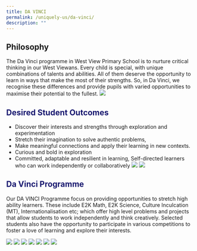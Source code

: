 ```yaml
---
title: DA VINCI
permalink: /uniquely-us/da-vinci/
description: ""
---
```

Philosophy
------------

The Da Vinci programme in West View Primary School is to nurture critical thinking in our West Viewans. Every child is special, with unique combinations of talents and abilities. All of them deserve the opportunity to learn in ways that make the most of their strengths. So, in Da Vinci, we recognise these differences and provide pupils with varied opportunities to maximise their potential to the fullest.
![](/images/DA%20VINCI/image4-min.png)

<h2 style="color:midnightblue">Desired Student Outcomes</h2>

* Discover their interests and strengths through exploration and experimentation
* Stretch their imagination to solve authentic problems,
* Make meaningful connections and apply their learning in new contexts.
* Curious and bold in exploration
* Committed, adaptable and resilient in learning,
Self-directed learners who can work independently or collaboratively
![](/images/DA%20VINCI/image1-min.png)
![](/images/DA%20VINCI/image7-min.png)

<h2 style="color:midnightblue">Da Vinci Programme</h2>
Our DA VINCI Programme focus on providing opportunities to stretch high ability learners. These include E2K Math, E2K Science, Culture Inculcation (MT), Internationalisation etc; which offer high level problems and projects that allow students to work independently and think creatively. Selected students also have the opportunity to participate in various competitions to foster a love of learning and explore their interests.

![](/images/DA%20VINCI/image2-min.png)
![](/images/DA%20VINCI/image3-min.png)
![](/images/DA%20VINCI/image8-min.png)
![](/images/DA%20VINCI/image6-min.png)
![](/images/DA%20VINCI/image9-min.png)
![](/images/DA%20VINCI/image5-min.png)
![](/images/DA%20VINCI/image10-min.png)